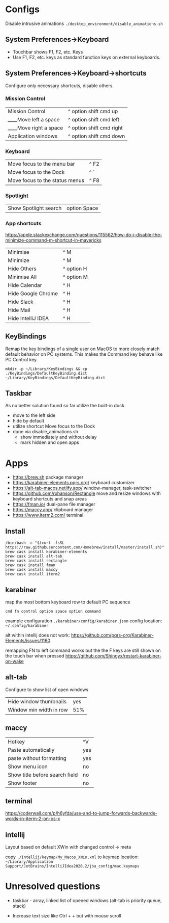 # Configs
Disable intrusive animations
`./desktop_environment/disable_animations.sh`

## System Preferences->Keyboard
* Touchbar shows F1, F2, etc. Keys
* Use F1, F2, etc. keys as standard function keys on external keyboards.

## System Preferences->Keyboard->shortcuts
Configure only necessary shortcuts, disable others.

### Mission Control
|                                        |                        |
|----------------------------------------|------------------------|
|Mission Control                         |^ option shift cmd up   |
|____Move left a space                   |^ option shift cmd left |                   
|____Move right a space                  |^ option shift cmd right|                    
|Application windows                     |^ option shift cmd down |  
                   
### Keyboard
|                                        |                        |
|----------------------------------------|------------------------|
|Move focus to the menu bar              |^ F2                    |   
|Move focus to the Dock                  |^ `                     |  
|Move focus to the status menus          |^ F8                    |   

### Spotlight
|                                        |                        |
|----------------------------------------|------------------------|
|Show Spotlight search                   |option Space            |

### App shortcuts 
https://apple.stackexchange.com/questions/115562/how-do-i-disable-the-minimize-command-m-shortcut-in-mavericks

|                                        |                        |
|----------------------------------------|------------------------|
|Minimise                                |^ M                     |   
|Minimize                                |^ M                     |   
|Hide Others                             |^ option H              |
|Minimise All                            |^ option M              |  
|Hide Calendar                           |^ H                     |
|Hide Google Chrome                      |^ H                     |
|Hide Slack                              |^ H                     |
|Hide Mail                               |^ H                     |
|Hide IntelliJ IDEA                      |^ H                     |

## KeyBindings
Remap the key bindings of a single user on MacOS to more closely match default behavior on PC systems. 
This makes the Command key behave like PC Control key. 

```
mkdir -p ~/Library/KeyBindings && cp ./KeyBindings/DefaultKeyBinding.dict ~/Library/KeyBindings/DefaultKeyBinding.dict
```

## Taskbar
As no better solution found so far utilize the built-in dock.
* move to the left side
* hide by default
* utilize shortcut Move focus to the Dock
* done via disable_animations.sh
    * show immediately and without delay
    * mark hidden and open apps
    
# Apps

* https://brew.sh package manager
* https://karabiner-elements.pqrs.org/ keyboard customizer
* https://alt-tab-macos.netlify.app/ window-manager, task-switcher
* https://github.com/rxhanson/Rectangle move and resize windows with keyboard shortcuts and snap areas
* https://fman.io/ dual-pane file manager
* https://maccy.app/ clipboard manager
* https://www.iterm2.com/ terminal

## Install

```
/bin/bash -c "$(curl -fsSL https://raw.githubusercontent.com/Homebrew/install/master/install.sh)"
brew cask install karabiner-elements
brew cask install alt-tab
brew cask install rectangle
brew cask install fman
brew cask install maccy
brew cask install iterm2
```

## karabiner
map the most bottom keyboard row to default PC sequence
```
cmd fn control option space option command
```
example configuration `./karabiner/config/karabiner.json`
config location: `~/.config/karabiner`

alt within intellij does not work:
https://github.com/pqrs-org/Karabiner-Elements/issues/1160

remapping FN to left command works but the the F keys are still shown on the touch bar when pressed
https://github.com/Shingyx/restart-karabiner-on-wake
## alt-tab
Configure to show list of open windows

|                                        |                        |
|----------------------------------------|------------------------|
|Hide window thumbnails                  |yes                     |
|Window min width in row                 |51%                     | 

## maccy
|                                        |                        |
|----------------------------------------|------------------------|
|Hotkey                                  |^V                      |
|Paste automatically                     |yes                     |                               
|paste without formatting                |yes                     |                
|Show menu icon                          |no                      |      
|Show title before search field          |no                      |                      
|Show footer                             |no                      |   

## terminal
https://coderwall.com/p/h6yfda/use-and-to-jump-forwards-backwards-words-in-iterm-2-on-os-x

## intellij 
Layout based on default XWin with changed control -> meta

copy `./intellij/keymap/My_Macos_XWin.xml` to
keymap location:
`~/Library/Application Support/JetBrains/IntelliJIdea2020.2/jba_config/mac.keymaps`

# Unresolved questions

* taskbar - array, linked list of opened windows 
(alt-tab is priority queue, stack) 

* Increase text size like Ctrl + + but with mouse scroll
